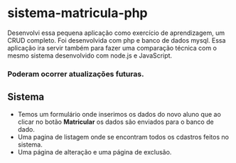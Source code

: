 # sistema-matricula-php
Desenvolvi essa pequena aplicação como exercício de aprendizagem, um CRUD completo. Foi desenvolvida com php e banco de dados mysql. Essa aplicação ira servir também para fazer uma comparação técnica com o mesmo sistema desenvolvido com node.js e JavaScript.
<h3>Poderam ocorrer atualizações futuras.</h3>
<h2>Sistema</h2>
<ul>
  <li>Temos um formulário onde inserimos os dados do novo aluno que ao clicar no botão <b>Matricular</b> os dados são enviados para o banco de dado.</li>
  <li>Uma pagina de listagem onde se encontram todos os cdastros feitos no sistema.</li>
  <li>Uma página de alteração e uma página de exclusão.</li>
</ul>
